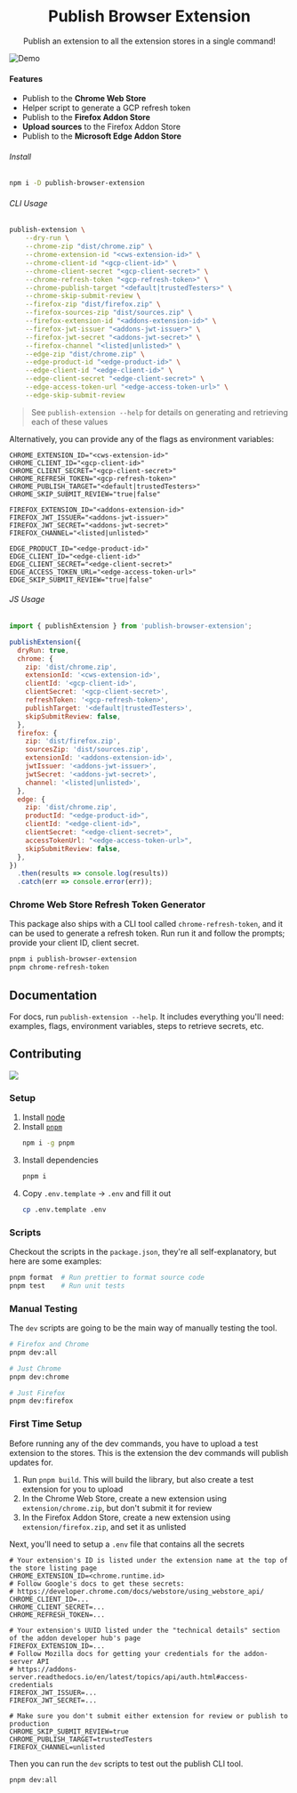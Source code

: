 <h1 align="center">Publish Browser Extension</h1>
<p align="center">Publish an extension to all the extension stores in a single command!</p>

![Demo](.github/assets/demo.png)

#### Features

- Publish to the **Chrome Web Store**
- Helper script to generate a GCP refresh token
- Publish to the **Firefox Addon Store**
- **Upload sources** to the Firefox Addon Store
- Publish to the **Microsoft Edge Addon Store**

###### Install

```bash
npm i -D publish-browser-extension
```

###### CLI Usage

```bash
publish-extension \
    --dry-run \
    --chrome-zip "dist/chrome.zip" \
    --chrome-extension-id "<cws-extension-id>" \
    --chrome-client-id "<gcp-client-id>" \
    --chrome-client-secret "<gcp-client-secret>" \
    --chrome-refresh-token "<gcp-refresh-token>" \
    --chrome-publish-target "<default|trustedTesters>" \
    --chrome-skip-submit-review \
    --firefox-zip "dist/firefox.zip" \
    --firefox-sources-zip "dist/sources.zip" \
    --firefox-extension-id "<addons-extension-id>" \
    --firefox-jwt-issuer "<addons-jwt-issuer>" \
    --firefox-jwt-secret "<addons-jwt-secret>" \
    --firefox-channel "<listed|unlisted>" \
    --edge-zip "dist/chrome.zip" \
    --edge-product-id "<edge-product-id>" \
    --edge-client-id "<edge-client-id>" \
    --edge-client-secret "<edge-client-secret>" \
    --edge-access-token-url "<edge-access-token-url>" \
    --edge-skip-submit-review
```

> See `publish-extension --help` for details on generating and retrieving each of these values

Alternatively, you can provide any of the flags as environment variables:

```
CHROME_EXTENSION_ID="<cws-extension-id>"
CHROME_CLIENT_ID="<gcp-client-id>"
CHROME_CLIENT_SECRET="<gcp-client-secret>"
CHROME_REFRESH_TOKEN="<gcp-refresh-token>"
CHROME_PUBLISH_TARGET="<default|trustedTesters>"
CHROME_SKIP_SUBMIT_REVIEW="true|false"

FIREFOX_EXTENSION_ID="<addons-extension-id>"
FIREFOX_JWT_ISSUER="<addons-jwt-issuer>"
FIREFOX_JWT_SECRET="<addons-jwt-secret>"
FIREFOX_CHANNEL="<listed|unlisted>"

EDGE_PRODUCT_ID="<edge-product-id>"
EDGE_CLIENT_ID="<edge-client-id>"
EDGE_CLIENT_SECRET="<edge-client-secret>"
EDGE_ACCESS_TOKEN_URL="<edge-access-token-url>"
EDGE_SKIP_SUBMIT_REVIEW="true|false"
```

###### JS Usage

<!-- prettier-ignore -->
```js
import { publishExtension } from 'publish-browser-extension';

publishExtension({
  dryRun: true,
  chrome: {
    zip: 'dist/chrome.zip',
    extensionId: '<cws-extension-id>',
    clientId: '<gcp-client-id>',
    clientSecret: '<gcp-client-secret>',
    refreshToken: '<gcp-refresh-token>',
    publishTarget: '<default|trustedTesters>',
    skipSubmitReview: false,
  },
  firefox: {
    zip: 'dist/firefox.zip',
    sourcesZip: 'dist/sources.zip',
    extensionId: '<addons-extension-id>',
    jwtIssuer: '<addons-jwt-issuer>',
    jwtSecret: '<addons-jwt-secret>',
    channel: '<listed|unlisted>',
  },
  edge: {
    zip: 'dist/chrome.zip',
    productId: "<edge-product-id>",
    clientId: "<edge-client-id>",
    clientSecret: "<edge-client-secret>",
    accessTokenUrl: "<edge-access-token-url>",
    skipSubmitReview: false,
  },
})
  .then(results => console.log(results))
  .catch(err => console.error(err));
```

### Chrome Web Store Refresh Token Generator

This package also ships with a CLI tool called `chrome-refresh-token`, and it can be used to generate a refresh token. Run run it and follow the prompts; provide your client ID, client secret.

```sh
pnpm i publish-browser-extension
pnpm chrome-refresh-token
```

## Documentation

For docs, run `publish-extension --help`. It includes everything you'll need: examples, flags, environment variables, steps to retrieve secrets, etc.

## Contributing

<a href="https://github.com/aklinker1/publish-browser-extension/graphs/contributors">
  <img src="https://contrib.rocks/image?repo=aklinker1/publish-browser-extension" />
</a>

### Setup

1. Install [node](https://nodejs.org)
2. Install [`pnpm`](https://pnpm.io/)
   ```bash
   npm i -g pnpm
   ```
3. Install dependencies
   ```bash
   pnpm i
   ```
4. Copy `.env.template` &rarr; `.env` and fill it out
   ```bash
   cp .env.template .env
   ```

### Scripts

Checkout the scripts in the `package.json`, they're all self-explanatory, but here are some examples:

```bash
pnpm format  # Run prettier to format source code
pnpm test    # Run unit tests
```

### Manual Testing

The `dev` scripts are going to be the main way of manually testing the tool.

```sh
# Firefox and Chrome
pnpm dev:all

# Just Chrome
pnpm dev:chrome

# Just Firefox
pnpm dev:firefox
```

### First Time Setup

Before running any of the dev commands, you have to upload a test extension to the stores. This is the extension the dev commands will publish updates for.

1. Run `pnpm build`. This will build the library, but also create a test extension for you to upload
1. In the Chrome Web Store, create a new extension using `extension/chrome.zip`, but don't submit it for review
1. In the Firefox Addon Store, create a new extension using `extension/firefox.zip`, and set it as unlisted

Next, you'll need to setup a `.env` file that contains all the secrets

```env
# Your extension's ID is listed under the extension name at the top of the store listing page
CHROME_EXTENSION_ID=<chrome.runtime.id>
# Follow Google's docs to get these secrets:
# https://developer.chrome.com/docs/webstore/using_webstore_api/
CHROME_CLIENT_ID=...
CHROME_CLIENT_SECRET=...
CHROME_REFRESH_TOKEN=...

# Your extension's UUID listed under the "technical details" section of the addon developer hub's page
FIREFOX_EXTENSION_ID=...
# Follow Mozilla docs for getting your credentials for the addon-server API
# https://addons-server.readthedocs.io/en/latest/topics/api/auth.html#access-credentials
FIREFOX_JWT_ISSUER=...
FIREFOX_JWT_SECRET=...

# Make sure you don't submit either extension for review or publish to production
CHROME_SKIP_SUBMIT_REVIEW=true
CHROME_PUBLISH_TARGET=trustedTesters
FIREFOX_CHANNEL=unlisted
```

Then you can run the `dev` scripts to test out the publish CLI tool.

```bash
pnpm dev:all
```
